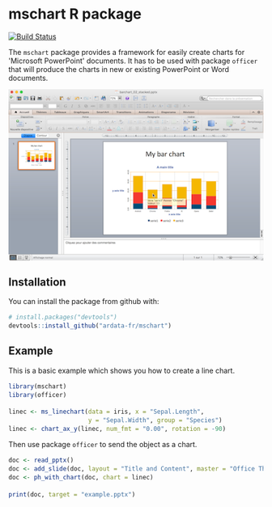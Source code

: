 mschart R package
================

<!-- README.md is generated from README.Rmd. Please edit that file -->
[![Build Status](https://travis-ci.org/ardata-fr/mschart.svg?branch=master)](https://travis-ci.org/ardata-fr/mschart)

The `mschart` package provides a framework for easily create charts for 'Microsoft PowerPoint' documents. It has to be used with package `officer` that will produce the charts in new or existing PowerPoint or Word documents.

<img src="tools/ms_barchart.png" align="center"/>

Installation
------------

You can install the package from github with:

``` r
# install.packages("devtools")
devtools::install_github("ardata-fr/mschart")
```

Example
-------

This is a basic example which shows you how to create a line chart.

``` r
library(mschart)
library(officer)

linec <- ms_linechart(data = iris, x = "Sepal.Length",
                      y = "Sepal.Width", group = "Species")
linec <- chart_ax_y(linec, num_fmt = "0.00", rotation = -90)
```

Then use package `officer` to send the object as a chart.

``` r
doc <- read_pptx()
doc <- add_slide(doc, layout = "Title and Content", master = "Office Theme")
doc <- ph_with_chart(doc, chart = linec)

print(doc, target = "example.pptx")
```
